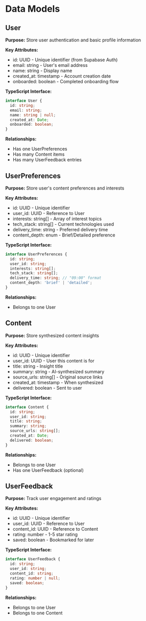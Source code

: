 # Data Models

## User
**Purpose:** Store user authentication and basic profile information

**Key Attributes:**
- id: UUID - Unique identifier (from Supabase Auth)
- email: string - User's email address
- name: string - Display name
- created_at: timestamp - Account creation date
- onboarded: boolean - Completed onboarding flow

**TypeScript Interface:**
```typescript
interface User {
  id: string;
  email: string;
  name: string | null;
  created_at: Date;
  onboarded: boolean;
}
```

**Relationships:**
- Has one UserPreferences
- Has many Content items
- Has many UserFeedback entries

## UserPreferences
**Purpose:** Store user's content preferences and interests

**Key Attributes:**
- id: UUID - Unique identifier
- user_id: UUID - Reference to User
- interests: string[] - Array of interest topics
- tech_stack: string[] - Current technologies used
- delivery_time: string - Preferred delivery time
- content_depth: enum - Brief/Detailed preference

**TypeScript Interface:**
```typescript
interface UserPreferences {
  id: string;
  user_id: string;
  interests: string[];
  tech_stack: string[];
  delivery_time: string; // "09:00" format
  content_depth: 'brief' | 'detailed';
}
```

**Relationships:**
- Belongs to one User

## Content
**Purpose:** Store synthesized content insights

**Key Attributes:**
- id: UUID - Unique identifier
- user_id: UUID - User this content is for
- title: string - Insight title
- summary: string - AI-synthesized summary
- source_urls: string[] - Original source links
- created_at: timestamp - When synthesized
- delivered: boolean - Sent to user

**TypeScript Interface:**
```typescript
interface Content {
  id: string;
  user_id: string;
  title: string;
  summary: string;
  source_urls: string[];
  created_at: Date;
  delivered: boolean;
}
```

**Relationships:**
- Belongs to one User
- Has one UserFeedback (optional)

## UserFeedback
**Purpose:** Track user engagement and ratings

**Key Attributes:**
- id: UUID - Unique identifier
- user_id: UUID - Reference to User
- content_id: UUID - Reference to Content
- rating: number - 1-5 star rating
- saved: boolean - Bookmarked for later

**TypeScript Interface:**
```typescript
interface UserFeedback {
  id: string;
  user_id: string;
  content_id: string;
  rating: number | null;
  saved: boolean;
}
```

**Relationships:**
- Belongs to one User
- Belongs to one Content
